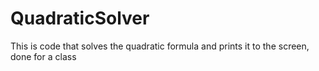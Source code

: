 # QuadraticSolver

This is code that solves the quadratic formula and prints it to the screen, done for a class